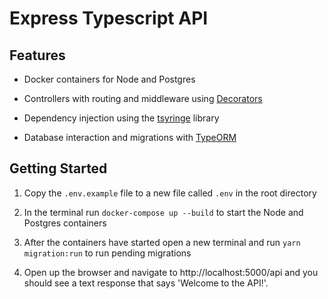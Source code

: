 # Express Typescript API

## Features

* Docker containers for Node and Postgres

* Controllers with routing and middleware using [Decorators](https://www.typescriptlang.org/docs/handbook/decorators.html)

* Dependency injection using the [tsyringe](https://github.com/Microsoft/tsyringe) library

* Database interaction and migrations with [TypeORM](https://typeorm.io/#/)

## Getting Started

1. Copy the `.env.example` file to a new file called `.env` in the root directory

2. In the terminal run `docker-compose up --build` to start the Node and Postgres containers

3. After the containers have started open a new terminal and run `yarn migration:run` to run pending migrations

4. Open up the browser and navigate to http://localhost:5000/api and you should see a text response that says 'Welcome to the API!'.
